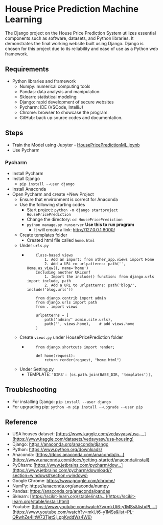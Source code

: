 # House Price Prediction Machine Learning
The Django project on the House Price Prediction System utilizes essential components such as software, datasets, and Python libraries. It demonstrates the final working website built using Django. Django is chosen for this project due to its reliability and ease of use as a Python web framework.

## Requirements
- Python libraries and framework
    - Numpy: numerical computing tools
    - Pandas: data analysis and manipulation
    - Sklearn: statistical modeling
    - Django: rapid development of secure websites
    - Pycharm: IDE (VSCode, IntelliJ)
    - Chrome: browser to showcase the program.
    - GitHub: back up source codes and documentation.


## Steps
- Train the Model using Jupyter - [HousePricePredictionML.ipynb](https://colab.research.google.com/drive/1I5dmDap7y9FSPmch7uXgUofoe6nnj_LM?usp=sharing)
- Use Pycharm

### Pycharm
- Install Pycharm
- Install Django
    * `pip install --user django`
- Install Anaconda
- Open Pycharm and create +New Project
  * Ensure that environment is correct for Anaconda
  * Use the following starting codes
      - Start project: `python -m django startproject HousePricePrediction`
      - Change the directory: `cd HousePricePrediction`
      - `python manage.py runserver` **Use this to run program**
          * It will create a link: http://127.0.0.1:8000/
  * Create templates folder
      - Created html file called `home.html`
  * Under `urls.py`
      - ```
            Class-based views
                1. Add an import: from other_app.views import Home
                2. Add a URL ro urlpatterns: path('', Home.as_view(), name='home')
            Including another URLconf
                1. Import the include() function: from django.urls import include, path
                2. Add a URL to urlpatterns: path('blog/', include('blog.urls'))
            
            from django.contrib import admin
            from django.urls import path
            from . import views

            urlpatterns = [
                path('admin/' admin.site.urls),
                path('', views.home),    # add views.home
            ]
        ```
  * Create `views.py` under HousePricePrediction folder
      - ```
            from django.shortcuts import render;

            def home(request):
                return render(request, "home.html")
        ```
  * Under Setting.py
      - TEMPLATE:
          `'DIRS': [os.path.join(BASE_DIR, 'templates')],`  
   

## Troubleshooting
- For installing Django: `pip install --user django`
- For upgrading pip: `python -m pip install --upgrade --user pip`

## Reference
- USA houses dataset: [https://www.kaggle.com/vedavyasv/usa-...](https://www.kaggle.com/datasets/vedavyasv/usa-housing)
- Django: https://anaconda.org/anaconda/django
- Python: https://www.python.org/downloads/
- Anaconda: [https://docs.anaconda.com/anaconda/in...](https://www.anaconda.com/docs/getting-started/anaconda/install)
- PyCharm: [https://www.jetbrains.com/pycharm/dow...](https://www.jetbrains.com/pycharm/download/?section=windows#section=windows)
- Google Chrome: https://www.google.com/chrome/
- NumPy: https://anaconda.org/anaconda/numpy
- Pandas: https://anaconda.org/anaconda/pandas
- Sklearn: [https://scikit-learn.org/stable/insta...](https://scikit-learn.org/stable/install.html)
- Youtube: [https://www.youtube.com/watch?v=mkUt6-y1MSs&list=PL...](https://www.youtube.com/watch?v=mkUt6-y1MSs&list=PL-QRwhZe4lltW73TjetSj_ppKyddWs4W6)

